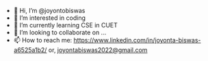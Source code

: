 - 👋 Hi, I’m @joyontobiswas
- 👀 I’m interested in coding
- 🌱 I’m currently learning CSE in CUET
- 💞️ I’m looking to collaborate on ...
- 📫 How to reach me: https://www.linkedin.com/in/joyonta-biswas-a6525a1b2/
                  or, joyontabiswas2022@gmail.com
<!---
joyontobiswas/joyontobiswas is a ✨ special ✨ repository because its `README.md` (this file) appears on your GitHub profile.
You can click the Preview link to take a look at your changes.
--->
